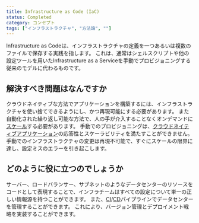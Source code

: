 ```yaml
---
title: Infrastructure as Code (IaC)
status: Completed
category: コンセプト
tags: ["インフラストラクチャ", "方法論", ""]
---
```


Infrastructure as Codeは、インフラストラクチャの定義を一つあるいは複数のファイルで保存する実践を指します。
これは、通常はシェルスクリプトや他の設定ツールを用いたInfrastructure as a Serviceを手動でプロビジョニングする従来のモデルに代わるものです。

## 解決すべき問題はなんですか

クラウドネイティブな方法でアプリケーションを構築するには、インフラストラクチャを使い捨てできるようにし、かつ再現可能にする必要があります。
また自動化された繰り返し可能な方法で、人の手が介入することなくオンデマンドに[スケール](/ja/scalability/)する必要があります。
手動でのプロビジョニングは、[クラウドネイティブアプリケーション](/ja/cloud-native-apps/)の応答性とスケーラビリティを満たすことができません。
手動でのインフラストラクチャの変更は再現不可能で、すぐにスケールの限界に達し、設定ミスのエラーを引き起こします。

## どのように役に立つのでしょうか

サーバー、ロードバランサー、サブネットのようなデータセンターのリソースをコードとして表現することで、インフラチームはすべての設定について単一の正しい情報源を持つことができます。
また、[CI](/ja/continuous-integration/)/[CD](/ja/continuous-delivery/)パイプラインでデータセンターを管理することができます。
これにより、バージョン管理とデプロイメント戦略を実装することができます。
